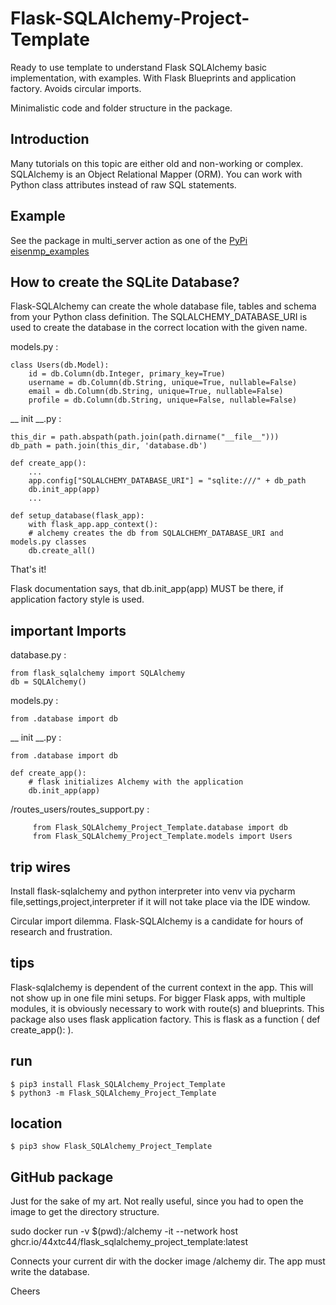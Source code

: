 # Flask-SQLAlchemy-Project-Template
Ready to use template to understand Flask SQLAlchemy basic implementation, with examples. 
With Flask Blueprints and application factory. Avoids circular imports.

Minimalistic code and folder structure in the package.

## Introduction

Many tutorials on this topic are either old and non-working or complex.
SQLAlchemy is an Object Relational Mapper (ORM). You can work with Python class attributes
instead of raw SQL statements.

## Example
See the package in multi_server action as one of the [PyPi eisenmp_examples](https://pypi.org/project/eisenmp-examples/)

## How to create the SQLite Database?

Flask-SQLAlchemy can create the whole database file, tables and schema from your Python class definition.
The SQLALCHEMY_DATABASE_URI is used to create the database in the correct location with the given name.

models.py :

    class Users(db.Model):
        id = db.Column(db.Integer, primary_key=True)
        username = db.Column(db.String, unique=True, nullable=False)
        email = db.Column(db.String, unique=True, nullable=False)
        profile = db.Column(db.String, unique=False, nullable=False)

__  init __.py  :

    this_dir = path.abspath(path.join(path.dirname("__file__")))
    db_path = path.join(this_dir, 'database.db')

    def create_app():
        ...
        app.config["SQLALCHEMY_DATABASE_URI"] = "sqlite:///" + db_path
        db.init_app(app)  
        ...

    def setup_database(flask_app):
        with flask_app.app_context():
        # alchemy creates the db from SQLALCHEMY_DATABASE_URI and models.py classes
        db.create_all()

That's it!

Flask documentation says, that db.init_app(app) MUST be there, if application factory style is used.
## important Imports


 
database.py :

    from flask_sqlalchemy import SQLAlchemy
    db = SQLAlchemy()

models.py :

    from .database import db



__  init __.py  :

    from .database import db

    def create_app():
        # flask initializes Alchemy with the application
        db.init_app(app)


/routes_users/routes_support.py :

	     from Flask_SQLAlchemy_Project_Template.database import db
         from Flask_SQLAlchemy_Project_Template.models import Users


## trip wires

Install flask-sqlalchemy and python interpreter into venv via pycharm file,settings,project,interpreter if 
it will not take place via the IDE window.

Circular import dilemma. Flask-SQLAlchemy is a candidate for hours of research and frustration.

## tips

Flask-sqlalchemy is dependent of the current context in the app. This will not show up in one file mini setups.
For bigger Flask apps, with multiple modules, it is obviously necessary to work with route(s) and blueprints.
This package also uses flask application factory. This is flask as a function ( def create_app(): ).


## run

    $ pip3 install Flask_SQLAlchemy_Project_Template
    $ python3 -m Flask_SQLAlchemy_Project_Template

## location

    $ pip3 show Flask_SQLAlchemy_Project_Template


## GitHub package
Just for the sake of my art. Not really useful, since you had to open the image to get the directory structure.

sudo docker run -v $(pwd):/alchemy -it --network host ghcr.io/44xtc44/flask_sqlalchemy_project_template:latest 

Connects your current dir with the docker image /alchemy dir. The app must write the database.

Cheers
